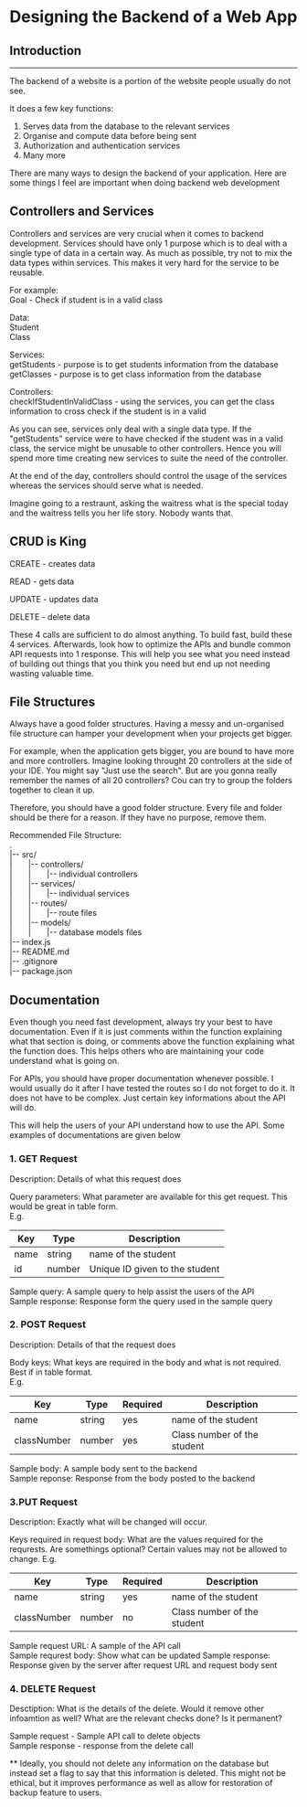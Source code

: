 # Designing the Backend of a Web App

## Introduction

---

The backend of a website is a portion of the website people usually do not see.

It does a few key functions:

1. Serves data from the database to the relevant services
2. Organise and compute data before being sent
3. Authorization and authentication services
4. Many more

There are many ways to design the backend of your application. Here are some things I feel are important when doing backend web development

## Controllers and Services

Controllers and services are very crucial when it comes to backend development. Services should have only 1 purpose which is to deal with a single type of data in a certain way. As much as possible, try not to mix the data types within services. This makes it very hard for the service to be reusable.

For example:  
Goal - Check if student is in a valid class

Data:  
Student  
Class

Services:  
getStudents - purpose is to get students information from the database  
getClasses - purpose is to get class information from the database

Controllers:  
checkIfStudentInValidClass - using the services, you can get the class information to cross check if the student is in a valid

As you can see, services only deal with a single data type. If the "getStudents" service were to have checked if the student was in a valid class, the service might be unusable to other controllers. Hence you will spend more time creating new services to suite the need of the controller.

At the end of the day, controllers should control the usage of the services whereas the services should serve what is needed.

Imagine going to a restraunt, asking the waitress what is the special today and the waitress tells you her life story. Nobody wants that.

## CRUD is King

CREATE - creates data

READ - gets data

UPDATE - updates data

DELETE - delete data

These 4 calls are sufficient to do almost anything. To build fast, build these 4 services. Afterwards, look how to optimize the APIs and bundle common API requests into 1 response. This will help you see what you need instead of building out things that you think you need but end up not needing wasting valuable time.

## File Structures

Always have a good folder structures. Having a messy and un-organised file structure can hamper your development when your projects get bigger.

For example, when the application gets bigger, you are bound to have more and more controllers. Imagine looking throught 20 controllers at the side of your IDE. You might say "Just use the search". But are you gonna really remember the names of all 20 controllers? Cou can try to group the folders together to clean it up.

Therefore, you should have a good folder structure. Every file and folder should be there for a reason. If they have no purpose, remove them.

Recommended File Structure:  
.  
|-- src/  
|&emsp;&emsp;|-- controllers/  
|&emsp;&emsp;|&emsp;&emsp;|-- individual controllers  
|&emsp;&emsp;|-- services/  
|&emsp;&emsp;|&emsp;&emsp;|-- individual services  
|&emsp;&emsp;|-- routes/  
|&emsp;&emsp;|&emsp;&emsp;|-- route files  
|&emsp;&emsp;|-- models/  
|&emsp;&emsp;|&emsp;&emsp;|-- database models files  
|-- index.js  
|-- README.md  
|-- .gitignore  
|-- package.json

## Documentation

Even though you need fast development, always try your best to have documentation. Even if it is just comments within the function explaining what that section is doing, or comments above the function explaining what the function does. This helps others who are maintaining your code understand what is going on.

For APIs, you should have proper documentation whenever possible. I would usually do it after I have tested the routes so I do not forget to do it. It does not have to be complex. Just certain key informations about the API will do.

This will help the users of your API understand how to use the API. Some examples of documentations are given below

### 1. GET Request

Description: Details of what this request does

Query parameters: What parameter are available for this get request. This would be great in table form.  
E.g.

| Key  | Type   | Description                    |
| ---- | ------ | ------------------------------ |
| name | string | name of the student            |
| id   | number | Unique ID given to the student |

Sample query: A sample query to help assist the users of the API  
Sample response: Response form the query used in the sample query

### 2. POST Request

Description: Details of that the request does

Body keys: What keys are required in the body and what is not required. Best if in table format.  
E.g.

| Key         | Type   | Required | Description                 |
| ----------- | ------ | -------- | --------------------------- |
| name        | string | yes      | name of the student         |
| classNumber | number | yes      | Class number of the student |

Sample body: A sample body sent to the backend  
Sample reponse: Response from the body posted to the backend

### 3.PUT Request

Description: Exactly what will be changed will occur.

Keys required in request body: What are the values required for the requrests. Are somethings optional? Certain values may not be allowed to change.
E.g.

| Key         | Type   | Required | Description                 |
| ----------- | ------ | -------- | --------------------------- |
| name        | string | yes      | name of the student         |
| classNumber | number | no       | Class number of the student |

Sample request URL: A sample of the API call  
Sample requrest body: Show what can be updated
Sample response: Response given by the server after request URL and request body sent

### 4. DELETE Request

Desctiption: What is the details of the delete. Would it remove other infoamtion as well? What are the relevant checks done? Is it permanent?

Sample request - Sample API call to delete objects  
Sample response - response from the delete call

\*\* Ideally, you should not delete any information on the database but instead set a flag to say that this information is deleted. This might not be ethical, but it improves performance as well as allow for restoration of backup feature to users.
